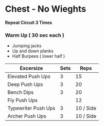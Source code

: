 # Chest - No Wieghts

__Repeat Circuit 3 Times__

### Warm Up ( 30 sec each )
* Jumping jacks
* Up and down planks
* Half Burpees ( lower half ) 

Excersize | Sets | Reps
--- | --- | ---
Elevated Push Ups | 3 | 15
Deep Push Ups | 3 | 20
Bench Dips | 3 | 20
Fly Push Ups |  | 12
Typewriter Push Ups | 3 | 10 / Side
Archer Push Ups | 3 | 10 / Side

